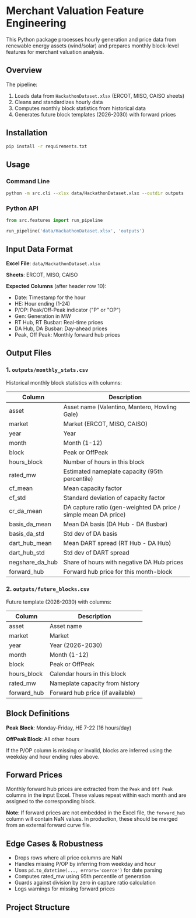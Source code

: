 # Merchant Valuation Feature Engineering

This Python package processes hourly generation and price data from renewable energy assets (wind/solar) and prepares monthly block-level features for merchant valuation analysis.

## Overview

The pipeline:
1. Loads data from `HackathonDataset.xlsx` (ERCOT, MISO, CAISO sheets)
2. Cleans and standardizes hourly data
3. Computes monthly block statistics from historical data
4. Generates future block templates (2026-2030) with forward prices

## Installation

```bash
pip install -r requirements.txt
```

## Usage

### Command Line

```bash
python -m src.cli --xlsx data/HackathonDataset.xlsx --outdir outputs
```

### Python API

```python
from src.features import run_pipeline

run_pipeline('data/HackathonDataset.xlsx', 'outputs')
```

## Input Data Format

**Excel File**: `data/HackathonDataset.xlsx`

**Sheets**: ERCOT, MISO, CAISO

**Expected Columns** (after header row 10):
- Date: Timestamp for the hour
- HE: Hour ending (1-24)
- P/OP: Peak/Off-Peak indicator ("P" or "OP")
- Gen: Generation in MW
- RT Hub, RT Busbar: Real-time prices
- DA Hub, DA Busbar: Day-ahead prices
- Peak, Off Peak: Monthly forward hub prices

## Output Files

### 1. `outputs/monthly_stats.csv`

Historical monthly block statistics with columns:

| Column | Description |
|--------|-------------|
| asset | Asset name (Valentino, Mantero, Howling Gale) |
| market | Market (ERCOT, MISO, CAISO) |
| year | Year |
| month | Month (1-12) |
| block | Peak or OffPeak |
| hours_block | Number of hours in this block |
| rated_mw | Estimated nameplate capacity (95th percentile) |
| cf_mean | Mean capacity factor |
| cf_std | Standard deviation of capacity factor |
| cr_da_mean | DA capture ratio (gen-weighted DA price / simple mean DA price) |
| basis_da_mean | Mean DA basis (DA Hub - DA Busbar) |
| basis_da_std | Std dev of DA basis |
| dart_hub_mean | Mean DART spread (RT Hub - DA Hub) |
| dart_hub_std | Std dev of DART spread |
| negshare_da_hub | Share of hours with negative DA Hub prices |
| forward_hub | Forward hub price for this month-block |

### 2. `outputs/future_blocks.csv`

Future template (2026-2030) with columns:

| Column | Description |
|--------|-------------|
| asset | Asset name |
| market | Market |
| year | Year (2026-2030) |
| month | Month (1-12) |
| block | Peak or OffPeak |
| hours_block | Calendar hours in this block |
| rated_mw | Nameplate capacity from history |
| forward_hub | Forward hub price (if available) |

## Block Definitions

**Peak Block**: Monday-Friday, HE 7-22 (16 hours/day)

**OffPeak Block**: All other hours

If the P/OP column is missing or invalid, blocks are inferred using the weekday and hour ending rules above.

## Forward Prices

Monthly forward hub prices are extracted from the `Peak` and `Off Peak` columns in the input Excel. These values repeat within each month and are assigned to the corresponding block.

**Note**: If forward prices are not embedded in the Excel file, the `forward_hub` column will contain NaN values. In production, these should be merged from an external forward curve file.

## Edge Cases & Robustness

- Drops rows where all price columns are NaN
- Handles missing P/OP by inferring from weekday and hour
- Uses `pd.to_datetime(..., errors='coerce')` for date parsing
- Computes rated_mw using 95th percentile of generation
- Guards against division by zero in capture ratio calculation
- Logs warnings for missing forward prices

## Project Structure


